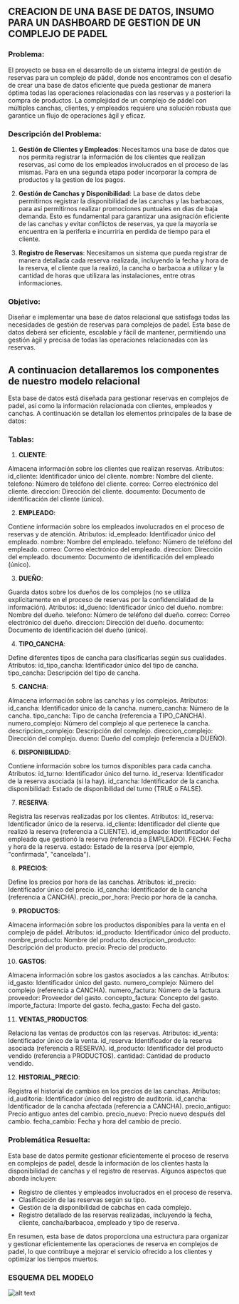 ## CREACION DE UNA BASE DE DATOS, INSUMO PARA UN DASHBOARD DE GESTION DE UN COMPLEJO DE PADEL


### Problema:

El proyecto se basa en el desarrollo de un sistema integral de gestión de reservas para un complejo de pádel, donde nos encontramos con el desafío de crear una base de datos eficiente que pueda gestionar de manera óptima todas las operaciones relacionadas con las reservas y a posteriori la compra de productos. La complejidad de un complejo de pádel con múltiples canchas, clientes, y empleados requiere una solución robusta que garantice un flujo de operaciones ágil y eficaz.

### Descripción del Problema:

1. **Gestión de Clientes y Empleados**: Necesitamos una base de datos que nos permita registrar la información de los clientes que realizan reservas, así como de los empleados involucrados en el proceso de las mismas. Para en una segunda etapa poder incorporar la compra de productos y la gestion de los pagos.

2. **Gestión de Canchas y Disponibilidad**: La base de datos debe permitirnos registrar la disponibilidad de las canchas y las barbacoas, para asi permitirnos realizar promociones puntuales en dias de baja demanda. Esto es fundamental para garantizar una asignación eficiente de las canchas y evitar conflictos de reservas, ya que la mayoria se encuentra en la periferia e incurriria en perdida de tiempo para el cliente.

3. **Registro de Reservas**: Necesitamos un sistema que pueda registrar de manera detallada cada reserva realizada, incluyendo la fecha y hora de la reserva, el cliente que la realizó, la cancha o barbacoa a utilizar y la cantidad de horas que utilizara las instalaciones, entre otras informaciones.

### Objetivo:

Diseñar e implementar una base de datos relacional que satisfaga todas las necesidades de gestión de reservas para complejos de padel. Esta base de datos deberá ser eficiente, escalable y fácil de mantener, permitiendo una gestión ágil y precisa de todas las operaciones relacionadas con las reservas.


## A continuacion detallaremos los componentes de nuestro modelo relacional

Esta base de datos está diseñada para gestionar reservas en complejos de padel, así como la información relacionada con clientes, empleados y canchas. A continuación se detallan los elementos principales de la base de datos:

### Tablas:

1. **CLIENTE**:

Almacena información sobre los clientes que realizan reservas.
Atributos:
id_cliente: Identificador único del cliente.
nombre: Nombre del cliente.
telefono: Número de teléfono del cliente.
correo: Correo electrónico del cliente.
direccion: Dirección del cliente.
documento: Documento de identificación del cliente (único).

2. **EMPLEADO**:

Contiene información sobre los empleados involucrados en el proceso de reservas y de atención.
Atributos:
id_empleado: Identificador único del empleado.
nombre: Nombre del empleado.
telefono: Número de teléfono del empleado.
correo: Correo electrónico del empleado.
direccion: Dirección del empleado.
documento: Documento de identificación del empleado (único).

3. **DUEÑO**:

Guarda datos sobre los dueños de los complejos (no se utiliza explícitamente en el proceso de reservas por la confidencialidad de la información).
Atributos:
id_dueno: Identificador único del dueño.
nombre: Nombre del dueño.
telefono: Número de teléfono del dueño.
correo: Correo electrónico del dueño.
direccion: Dirección del dueño.
documento: Documento de identificación del dueño (único).

4. **TIPO_CANCHA**:

Define diferentes tipos de cancha para clasificarlas según sus cualidades.
Atributos:
id_tipo_cancha: Identificador único del tipo de cancha.
tipo_cancha: Descripción del tipo de cancha.

5. **CANCHA**:

Almacena información sobre las canchas y los complejos.
Atributos:
id_cancha: Identificador único de la cancha.
numero_cancha: Número de la cancha.
tipo_cancha: Tipo de cancha (referencia a TIPO_CANCHA).
numero_complejo: Número del complejo al que pertenece la cancha.
descripcion_complejo: Descripción del complejo.
direccion_complejo: Dirección del complejo.
dueno: Dueño del complejo (referencia a DUEÑO).

6. **DISPONIBILIDAD**:

Contiene información sobre los turnos disponibles para cada cancha.
Atributos:
id_turno: Identificador único del turno.
id_reserva: Identificador de la reserva asociada (si la hay).
id_cancha: Identificador de la cancha.
disponibilidad: Estado de disponibilidad del turno (TRUE o FALSE).

7. **RESERVA**:

Registra las reservas realizadas por los clientes.
Atributos:
id_reserva: Identificador único de la reserva.
id_cliente: Identificador del cliente que realizó la reserva (referencia a CLIENTE).
id_empleado: Identificador del empleado que gestionó la reserva (referencia a EMPLEADO).
FECHA: Fecha y hora de la reserva.
estado: Estado de la reserva (por ejemplo, "confirmada", "cancelada").

8. **PRECIOS**:

Define los precios por hora de las canchas.
Atributos:
id_precio: Identificador único del precio.
id_cancha: Identificador de la cancha (referencia a CANCHA).
precio_por_hora: Precio por hora de la cancha.

9. **PRODUCTOS**:

Almacena información sobre los productos disponibles para la venta en el complejo de pádel.
Atributos:
id_producto: Identificador único del producto.
nombre_producto: Nombre del producto.
descripcion_producto: Descripción del producto.
precio: Precio del producto.

10. **GASTOS**:

Almacena información sobre los gastos asociados a las canchas.
Atributos:
id_gasto: Identificador único del gasto.
numero_complejo: Número del complejo (referencia a CANCHA).
numero_factura: Número de la factura.
proveedor: Proveedor del gasto.
concepto_factura: Concepto del gasto.
importe_factura: Importe del gasto.
fecha_gasto: Fecha del gasto.

11. **VENTAS_PRODUCTOS**:

Relaciona las ventas de productos con las reservas.
Atributos:
id_venta: Identificador único de la venta.
id_reserva: Identificador de la reserva asociada (referencia a RESERVA).
id_producto: Identificador del producto vendido (referencia a PRODUCTOS).
cantidad: Cantidad de producto vendido.

12. **HISTORIAL_PRECIO**:

Registra el historial de cambios en los precios de las canchas.
Atributos:
id_auditoria: Identificador único del registro de auditoría.
id_cancha: Identificador de la cancha afectada (referencia a CANCHA).
precio_antiguo: Precio antiguo antes del cambio.
precio_nuevo: Precio nuevo después del cambio.
fecha_cambio: Fecha y hora del cambio de precio.

### Problemática Resuelta:

Esta base de datos permite gestionar eficientemente el proceso de reserva en complejos de padel, desde la información de los clientes hasta la disponibilidad de canchas y el registro de reservas. Algunos aspectos que aborda incluyen:

- Registro de clientes y empleados involucrados en el proceso de reserva.
- Clasificación de las reservas según su tipo.
- Gestión de la disponibilidad de cabchas en cada complejo.
- Registro detallado de las reservas realizadas, incluyendo la fecha, cliente, cancha/barbacoa, empleado y tipo de reserva.

En resumen, esta base de datos proporciona una estructura para organizar y gestionar eficientemente las operaciones de reserva en complejos de padel, lo que contribuye a mejorar el servicio ofrecido a los clientes y optimizar los tiempos muertos.

### ESQUEMA DEL MODELO

![alt text](https://github.com/user-attachments/assets/f7316bc9-258a-4013-8d07-a7e9f0006802)


